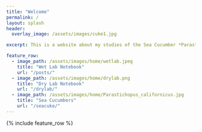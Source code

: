 ```yaml
---
title: "Welcome"
permalink: /
layout: splash
header:
  overlay_image: /assets/images/cuke1.jpg

excerpt: This is a website about my studies of the Sea Cucumber *Parastichopus californicus*. In it you will find my lab notebooks for wet and dry lab work in addition to protocols and resources I have found useful. 

feature_row:
  - image_path: /assets/images/home/wetlab.jpeg
    title: "Wet Lab Notebook"
    url: "/posts/"
  - image_path: /assets/images/home/drylab.png
    title: "Dry Lab Notebook"
    url: "/drylab/"
  - image_path: /assets/images/home/Parastichopus_californicus.jpg
    title: "Sea Cucumbers"
    url: "/seacuke/"
---
```


{% include feature_row %}

 

